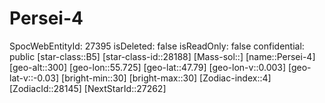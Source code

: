 ﻿---
location: [47.79,55.725,300]
type: Station
tags:
- astro/Star

---

# Persei-4

SpocWebEntityId: 27395
isDeleted: false
isReadOnly: false
confidential: public
[star-class::B5]
[star-class-id::28188]
[Mass-sol::]
[name::Persei-4]
[geo-alt::300]
[geo-lon::55.725]
[geo-lat::47.79]
[geo-lon-v::0.003]
[geo-lat-v::-0.03]
[bright-min::30]
[bright-max::30]
[Zodiac-index::4]
[ZodiacId::28145]
[NextStarId::27262]

